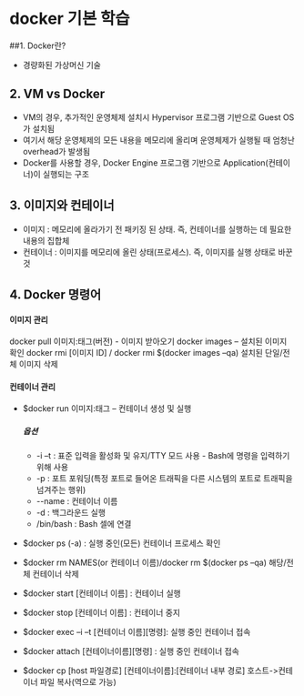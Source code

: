 # docker 기본 학습
##1. Docker란?
- 경량화된 가상머신 기술

## 2. VM vs Docker
- VM의 경우, 추가적인 운영체제 설치시 Hypervisor 프로그램 기반으로 Guest OS가 설치됨
- 여기서 해당 운영체제의 모든 내용을 메모리에 올리며 운영체제가 실행될 때 엄청난 overhead가 발생됨
- Docker를 사용할 경우, Docker Engine 프로그램 기반으로 Application(컨테이너)이 실행되는 구조

## 3. 이미지와 컨테이너
- 이미지 : 메모리에 올라가기 전 패키징 된 상태. 즉, 컨테이너를 실행하는 데 필요한 내용의 집합체
- 컨테이너 : 이미지를 메모리에 올린 상태(프로세스). 즉, 이미지를 실행 상태로 바꾼 것

## 4. Docker 명령어

#### 이미지 관리
docker pull 이미지:태그(버전) - 이미지 받아오기
docker images – 설치된 이미지 확인
docker rmi [이미지 ID] / docker rmi $(docker images –qa) 설치된 단일/전체 이미지 삭제 

#### 컨테이너 관리
- $docker run 이미지:태그 – 컨테이너 생성 및 실행
  ##### 옵션
   * -i –t : 표준 입력을 활성화 및 유지/TTY 모드 사용
 	          - Bash에 명령을 입력하기 위해 사용
   * -p : 포트 포워딩(특정 포트로 들어온 트래픽을 다른 시스템의 포트로 트래픽을 넘겨주는 행위)
   * --name : 컨테이너 이름 
   * -d : 백그라운드 실행
   * /bin/bash : Bash 셀에 연결

- $docker ps (-a) : 실행 중인(모든) 컨테이너 프로세스 확인 
- $docker rm NAMES(or 컨테이너 이름)/docker rm $(docker ps –qa) 해당/전체 컨테이너 삭제
- $docker start [컨테이너 이름] : 컨테이너 실행
- $docker stop [컨테이너 이름] : 컨테이너 중지
- $docker exec –i –t [컨테이너 이름][명령]: 실행 중인 컨테이너 접속 
- $docker attach [컨테이너이름][명령] : 실행 중인 컨테이너 접속
- $docker cp [host 파일경로] [컨테이너이름]:[컨테이너 내부 경로] 호스트->컨테이너 파일 복사(역으로 가능)
